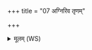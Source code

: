 +++
title = "07 अग्निरिव तृणम्"

+++
<details><summary>मूलम् (WS)</summary>

अग्निरिव तृणं प्र दहौघः कूलमिवा रुज ।  
श्रियं भ्रातृव्याणामा दत्स्वाण्डीकमिवाधि पुष्करात् ॥ १० ॥
</details>